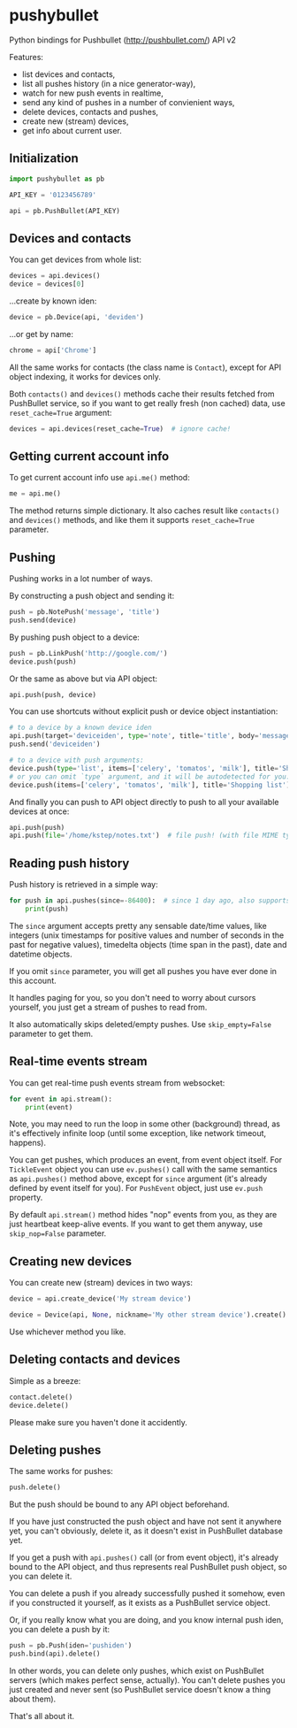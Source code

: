pushybullet
===========

Python bindings for Pushbullet (http://pushbullet.com/) API v2

Features:

* list devices and contacts,
* list all pushes history (in a nice generator-way),
* watch for new push events in realtime,
* send any kind of pushes in a number of convienient ways,
* delete devices, contacts and pushes,
* create new (stream) devices,
* get info about current user.

## Initialization

```python
import pushybullet as pb

API_KEY = '0123456789'

api = pb.PushBullet(API_KEY)
```

## Devices and contacts

You can get devices from whole list:

```python
devices = api.devices()
device = devices[0]
```

...create by known iden:

```python
device = pb.Device(api, 'deviden')
```

...or get by name:

```python
chrome = api['Chrome']
```

All the same works for contacts (the class name is `Contact`),
except for API object indexing, it works for devices only.

Both `contacts()` and `devices()` methods cache their results fetched from PushBullet service,
so if you want to get really fresh (non cached) data, use `reset_cache=True` argument:

```python
devices = api.devices(reset_cache=True)  # ignore cache!
```

## Getting current account info

To get current account info use `api.me()` method:

```python
me = api.me()
```

The method returns simple dictionary. It also caches result like `contacts()` and `devices()` methods, and like them it supports `reset_cache=True` parameter.

## Pushing

Pushing works in a lot number of ways.

By constructing a push object and sending it:

```python
push = pb.NotePush('message', 'title')
push.send(device)
```

By pushing push object to a device:

```python
push = pb.LinkPush('http://google.com/')
device.push(push)
```

Or the same as above but via API object:

```python
api.push(push, device)
```

You can use shortcuts without explicit push or device object instantiation:

```python
# to a device by a known device iden
api.push(target='deviceiden', type='note', title='title', body='message')
push.send('deviceiden')

# to a device with push arguments:
device.push(type='list', items=['celery', 'tomatos', 'milk'], title='Shopping list')
# or you can omit `type` argument, and it will be autodetected for you:
device.push(items=['celery', 'tomatos', 'milk'], title='Shopping list')  # the same works for `api.push()`
```

And finally you can push to API object directly to push to all your available devices at once:

```python
api.push(push)
api.push(file='/home/kstep/notes.txt')  # file push! (with file MIME type autodetection)
```

## Reading push history

Push history is retrieved in a simple way:

```python
for push in api.pushes(since=-86400):  # since 1 day ago, also supports int timestamps, date and datetime objects
    print(push)
```

The `since` argument accepts pretty any sensable date/time values, like integers (unix timestamps for positive values
and number of seconds in the past for negative values), timedelta objects (time span in the past), date and datetime
objects.

If you omit `since` parameter, you will get all pushes you have ever done in this account.

It handles paging for you, so you don't need to worry about cursors yourself, you just get a stream
of pushes to read from.

It also automatically skips deleted/empty pushes. Use `skip_empty=False` parameter to get them.

## Real-time events stream

You can get real-time push events stream from websocket:

```python
for event in api.stream():
    print(event)
```

Note, you may need to run the loop in some other (background) thread, as it's effectively infinite loop
(until some exception, like network timeout, happens).

You can get pushes, which produces an event, from event object itself. For `TickleEvent` object
you can use `ev.pushes()` call with the same semantics as `api.pushes()` method above, except for `since`
argument (it's already defined by event itself for you). For `PushEvent` object, just use `ev.push`
property.

By default `api.stream()` method hides "nop" events from you, as they are just heartbeat keep-alive
events. If you want to get them anyway, use `skip_nop=False` parameter.

## Creating new devices

You can create new (stream) devices in two ways:

```python
device = api.create_device('My stream device')

device = Device(api, None, nickname='My other stream device').create()
```

Use whichever method you like.

## Deleting contacts and devices

Simple as a breeze:

```python
contact.delete()
device.delete()
```

Please make sure you haven't done it accidently.

## Deleting pushes

The same works for pushes:

```python
push.delete()
```

But the push should be bound to any API object beforehand.

If you have just constructed the push object and have not sent it anywhere yet, you can't
obviously, delete it, as it doesn't exist in PushBullet database yet.

If you get a push with `api.pushes()` call (or from event object), it's already bound
to the API object, and thus represents real PushBullet push object, so you can delete it.

You can delete a push if you already successfully pushed it somehow, even if you constructed
it yourself, as it exists as a PushBullet service object.

Or, if you really know what you are doing, and you know internal push iden, you can
delete a push by it:

```python
push = pb.Push(iden='pushiden')
push.bind(api).delete()
```

In other words, you can delete only pushes, which exist on PushBullet servers
(which makes perfect sense, actually). You can't delete pushes you just created and never sent
(so PushBullet service doesn't know a thing about them).

That's all about it.


